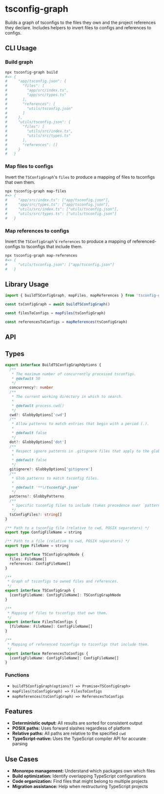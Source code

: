 # tsconfig-graph

Builds a graph of tsconfigs to the files they own and the project references they declare. Includes helpers to invert files to configs and references to configs.

## CLI Usage

### Build graph

```sh
npx tsconfig-graph build
#=> {
#     "app/tsconfig.json": {
#       "files": [
#         "app/src/index.ts",
#         "app/src/types.ts"
#       ],
#       "references": [
#         "utils/tsconfig.json"
#       ]
#     },
#     "utils/tsconfig.json": {
#       "files": [
#         "utils/src/index.ts",
#         "utils/src/types.ts"
#       ],
#       "references": []
#     }
#   }
```

### Map files to configs

Invert the `TSConfigGraph`'s `files` to produce a mapping of files to tsconfigs that own them.

```sh
npx tsconfig-graph map-files
#=> {
#     "app/src/index.ts": ["app/tsconfig.json"],
#     "app/src/types.ts": ["app/tsconfig.json"],
#     "utils/src/index.ts": ["utils/tsconfig.json"],
#     "utils/src/types.ts": ["utils/tsconfig.json"]
#   }
```

### Map references to configs

Invert the `TSConfigGraph`'s `references` to produce a mapping of referenced-configs to tsconfigs that include them.

```sh
npx tsconfig-graph map-references
#=> {
#     "utils/tsconfig.json": ["app/tsconfig.json"]
#   }
```

## Library Usage

```ts
import { buildTSConfigGraph, mapFiles, mapReferences } from 'tsconfig-graph'

const tsConfigGraph = await buildTSConfigGraph()

const filesToConfigs = mapFiles(tsConfigGraph)

const referencesToConfigs = mapReferences(tsConfigGraph)
```

## API

## Types

```ts
export interface BuildTSConfigGraphOptions {
  /**
   * The maximum number of concurrently processed tsconfigs.
   * @default 50
   */
  concurrency?: number
  /**
   * The current working directory in which to search.
   *
   * @default process.cwd()
   */
  cwd?: GlobbyOptions['cwd']
  /**
   * Allow patterns to match entries that begin with a period (.).
   *
   * @default false
   */
  dot?: GlobbyOptions['dot']
  /**
   * Respect ignore patterns in .gitignore files that apply to the globbed files.
   *
   * @default false
   */
  gitignore?: GlobbyOptions['gitignore']
  /**
   * Glob patterns to match tsconfig files.
   *
   * @default '**\/tsconfig*.json'
   */
  patterns?: GlobbyPatterns
  /**
   * Specific tsconfig files to include (takes precedence over `patterns`).
   */
  tsConfigFiles?: string[]
}

/** Path to a tsconfig file (relative to cwd, POSIX separators) */
export type ConfigFileName = string

/** Path to a file (relative to cwd, POSIX separators) */
export type FileName = string

export interface TSConfigGraphNode {
  files: FileName[]
  references: ConfigFileName[]
}

/**
 * Graph of tsconfigs to owned files and references.
 */
export interface TSConfigGraph {
  [configFileName: ConfigFileName]: TSConfigGraphNode
}

/**
 * Mapping of files to tsconfigs that own them.
 */
export interface FilesToConfigs {
  [fileName: FileName]: ConfigFileName[]
}

/**
 * Mapping of referenced tsconfigs to tsconfigs that include them.
 */
export interface ReferencesToConfigs {
  [configFileName: ConfigFileName]: ConfigFileName[]
}
```

### Functions

- `buildTSConfigGraph(options?) => Promise<TSConfigGraph>`
- `mapFiles(tsConfigGraph) => FilesToConfigs`
- `mapReferences(tsConfigGraph) => ReferencesToConfigs`

## Features

- **Deterministic output:** All results are sorted for consistent output
- **POSIX paths:** Uses forward slashes regardless of platform
- **Relative paths:** All paths are relative to the specified `cwd`
- **TypeScript-native:** Uses the TypeScript compiler API for accurate parsing

## Use Cases

- **Monorepo management:** Understand which packages own which files
- **Build optimization:** Identify overlapping TypeScript configurations
- **Code organization:** Find files that might belong to multiple projects
- **Migration assistance:** Help when restructuring TypeScript projects
